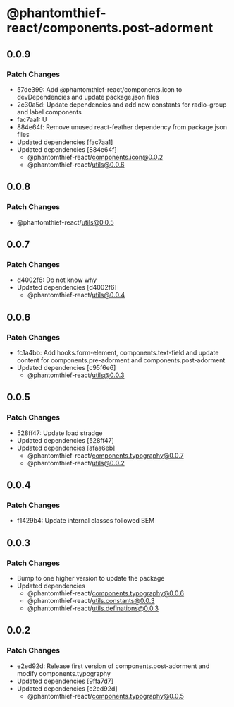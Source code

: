 # @phantomthief-react/components.post-adorment

## 0.0.9

### Patch Changes

- 57de399: Add @phantomthief-react/components.icon to devDependencies and update package.json files
- 2c30a5d: Update dependencies and add new constants for radio-group and label components
- fac7aa1: U
- 884e64f: Remove unused react-feather dependency from package.json files
- Updated dependencies [fac7aa1]
- Updated dependencies [884e64f]
  - @phantomthief-react/components.icon@0.0.2
  - @phantomthief-react/utils@0.0.6

## 0.0.8

### Patch Changes

- @phantomthief-react/utils@0.0.5

## 0.0.7

### Patch Changes

- d4002f6: Do not know why
- Updated dependencies [d4002f6]
  - @phantomthief-react/utils@0.0.4

## 0.0.6

### Patch Changes

- fc1a4bb: Add hooks.form-element, components.text-field and update content for components.pre-adorment and components.post-adorment
- Updated dependencies [c95f6e6]
  - @phantomthief-react/utils@0.0.3

## 0.0.5

### Patch Changes

- 528ff47: Update load stradge
- Updated dependencies [528ff47]
- Updated dependencies [afaa6eb]
  - @phantomthief-react/components.typography@0.0.7
  - @phantomthief-react/utils@0.0.2

## 0.0.4

### Patch Changes

- f1429b4: Update internal classes followed BEM

## 0.0.3

### Patch Changes

- Bump to one higher version to update the package
- Updated dependencies
  - @phantomthief-react/components.typography@0.0.6
  - @phantomthief-react/utils.constants@0.0.3
  - @phantomthief-react/utils.definations@0.0.3

## 0.0.2

### Patch Changes

- e2ed92d: Release first version of components.post-adorment and modify components.typography
- Updated dependencies [9ffa7d7]
- Updated dependencies [e2ed92d]
  - @phantomthief-react/components.typography@0.0.5
